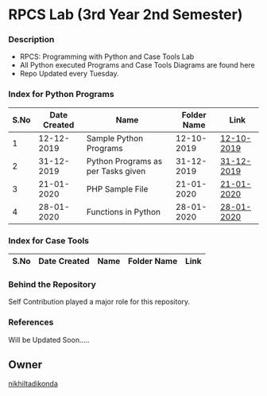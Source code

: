 # RPCS Lab (3rd Year 2nd Semester)

### Description
* RPCS: Programming with Python and Case Tools Lab
* All Python executed Programs and Case Tools Diagrams are found here
* Repo Updated every Tuesday.

### Index for Python Programs

|S.No|Date Created|Name|Folder Name|Link|
|---|---|---|---|---|
|1|12-12-2019|Sample Python Programs|12-10-2019|[12-10-2019](https://github.com/nikhiltadikonda/RPCSLab/tree/master/Python%20Files/12-10-2019)|
|2|31-12-2019|Python Programs as per Tasks given|31-12-2019|[31-12-2019](https://github.com/nikhiltadikonda/RPCSLab/tree/master/Python%20Files/31-12-2019)|
|3|21-01-2020|PHP Sample File|21-01-2020|[21-01-2020](https://github.com/nikhiltadikonda/PYCSLab/tree/master/21-01-2020)|
|4|28-01-2020|Functions in Python|28-01-2020|[28-01-2020](https://github.com/nikhiltadikonda/RPCSLab/tree/master/Python%20Files/28-01-2020)|

### Index for Case Tools

|S.No|Date Created|Name|Folder Name|Link|
|---|---|---|---|---|

### Behind the Repository
Self Contribution played a major role for this repository.

### References
Will be Updated Soon.....

## Owner
[nikhiltadikonda](https://github.com/nikhiltadikonda)
